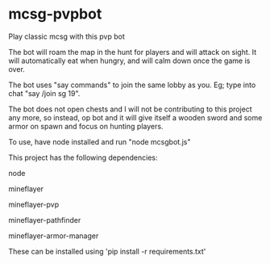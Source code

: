 # mcsg-pvpbot
Play classic mcsg with this pvp bot

The bot will roam the map in the hunt for players and will attack on sight. It will automatically eat when hungry, and will calm down once the game is over.

The bot uses "say commands" to join the same lobby as you. Eg; type into chat "say /join sg 19". 

The bot does not open chests and I will not be contributing to this project any more, so instead, op bot and it will give itself a wooden sword and some armor on spawn and focus on hunting players. 

To use, have node installed and run "node mcsgbot.js"

This project has the following dependencies:

node

mineflayer

mineflayer-pvp

mineflayer-pathfinder

mineflayer-armor-manager

These can be installed using 'pip install -r requirements.txt'
